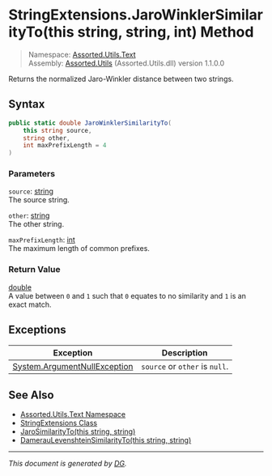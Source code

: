 ﻿# StringExtensions.JaroWinklerSimilarityTo(this string, string, int) Method

> Namespace: [Assorted.Utils.Text](index.md#assortedutilstext-namespace)\
> Assembly: [Assorted.Utils](index.md) (Assorted.Utils.dll) version 1.1.0.0

Returns the normalized Jaro-Winkler distance between two strings.

## Syntax

```csharp
public static double JaroWinklerSimilarityTo(
    this string source, 
    string other, 
    int maxPrefixLength = 4
)
```

### Parameters

`source`: [string](https://docs.microsoft.com/en-us/dotnet/api/system.string)\
The source string.

`other`: [string](https://docs.microsoft.com/en-us/dotnet/api/system.string)\
The other string.

`maxPrefixLength`: [int](https://docs.microsoft.com/en-us/dotnet/api/system.int32)\
The maximum length of common prefixes.

### Return Value

[double](https://docs.microsoft.com/en-us/dotnet/api/system.double)\
A value between `0` and `1` such that `0` equates to no similarity and `1` is an exact match.

## Exceptions

Exception | Description
--- | ---
[System.ArgumentNullException](https://docs.microsoft.com/en-us/dotnet/api/system.argumentnullexception) | `source` or `other` is `null`.

## See Also

- [Assorted.Utils.Text Namespace](index.md#assortedutilstext-namespace)
- [StringExtensions Class](Assorted.Utils.Text.StringExtensions.md)
- [JaroSimilarityTo(this string, string)](Assorted.Utils.Text.StringExtensions.JaroSimilarityTo.md)
- [DamerauLevenshteinSimilarityTo(this string, string)](Assorted.Utils.Text.StringExtensions.DamerauLevenshteinSimilarityTo.md)

---

_This document is generated by [DG](https://github.com/Khojasteh/dg)._
